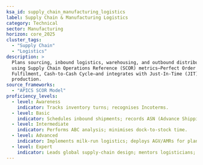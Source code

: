 ```yaml
---
ksa_id: supply_chain_manufacturing_logistics
label: Supply Chain & Manufacturing Logistics
category: Technical
sector: Manufacturing
horizon: core_2025
cluster_tags:
  - "Supply Chain"
  - "Logistics"
description: >
  Plans sourcing, inbound logistics, warehousing, and outbound distribution
  using Supply Chain Operations Reference (SCOR) metrics—Perfect Order
  Fulfilment, Cash-to-Cash Cycle—and integrates with Just-In-Time (JIT)
  production.
source_frameworks:
  - "APICS SCOR Model"
proficiency_levels:
  - level: Awareness
    indicator: Tracks inventory turns; recognises Incoterms.
  - level: Basic
    indicator: Schedules inbound shipments; records ASN (Advance Shipping Notice).
  - level: Intermediate
    indicator: Performs ABC analysis; minimises dock-to-stock time.
  - level: Advanced
    indicator: Implements milk-run logistics; deploys AGV/AMRs for plant warehousing.
  - level: Expert
    indicator: Leads global supply-chain design; mentors logisticians; integrates blockchain traceability.
---
```

